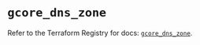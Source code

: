 # `gcore_dns_zone`

Refer to the Terraform Registry for docs: [`gcore_dns_zone`](https://registry.terraform.io/providers/g-core/gcore/0.31.1/docs/resources/dns_zone).
